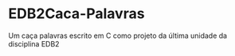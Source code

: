 # EDB2Caca-Palavras
Um caça palavras escrito em C como projeto da última unidade da disciplina EDB2
